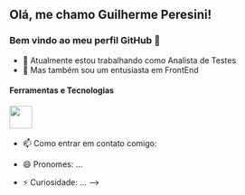 <head><link rel="stylesheet" type='text/css' href="https://cdn.jsdelivr.net/gh/devicons/devicon@latest/devicon.min.css" />
</head>

## Olá, me chamo Guilherme Peresini! 
### Bem vindo ao meu perfil GitHub 👋

- 🔭 Atualmente estou trabalhando como Analista de Testes
- 🌱 Mas também sou um entusiasta em FrontEnd

#### Ferramentas e Tecnologias

<img src="https://cdn.jsdelivr.net/gh/devicons/devicon@latest/icons/cypressio/cypressio-plain.svg" width="40" height="40"/>
<i loading="lazy" class="devicon-cypressio-plain-wordmark" font-size="40"></i>
<svg viewBox="0 0 128 128"  width="40" height="40">
<path fill="#FFFFFF" d="M63.994.107c-2.123 0-4.249.119-6.36.329V.431c-.11.01-.217.03-.327.04-.827.087-1.65.184-2.471.301-.32.046-.638.1-.957.15-.441.07-.886.129-1.324.208l.004.016C22.26 6.55 0 32.723 0 64.005c0 6.006.837 11.913 2.477 17,619l-.012,004c.158,55,334 1,091,506 1,635,068,215,13,433,2,648 8,542 26 33,198 43,967 60,796 43,98h.014c.889 0 1,776-.014 2,665-.054 4,568-.189 8,652-3,057 10,403-7,3l2,531-6,16-.008-.001 29,365-71,48h-9,619L86,963 74,204 74,516 42.897H64.33l17.461 42.732-12.719 30.851h.002l-.271.66c-.431 1.038-1.415 1.753-2.52 1.794a65.02 65.02 0 0 1-2.303.052c-24.452 0-46.224-16.368-52.947-39.81a54.973 54.973 0 0 1-2.129-15.17c0-27.224 19.603-49.953 46.135-54.246.4-.065.8-.131 1.203-.188.453-.063.91-.115 1.367-.168a56.055 56.055 0 0 1 6.385-.377c23.516 0 44.034 14.524 51.858 36.414a55.722 55.722 0 1 ,79 2,37 54,784 54,784 0 0 1 2,44 16,195c0 24,371-15,682 45,51-39,016 52,596l2,586 8,529c27,12-8,245 45,334-32,806 45,348-61,112 0-6,42-,96-12,698-2,822-18,75l.006-,002-,075-,228a63,602 63,602 0 0 0-,619-1,88 65,225 65,225 0 0 0-0,34-0,96c -.106-.292-.201-.587-.312-.879l-.014.006C114.444 16.508 90.91.107 63.994.107zm-19.01 41.981c-6.399 0-11.6 2.047-15.898 6,264-4,27 4,19-6,426 9,457-6,426 15,654 0 6,157 2,169 11,398 6,426 15,574 4,298 4,217 9,5 6,266 15,898 6,266 9,094 0 28-5,094 20,196-13,272l.173-,443-8,689-2,951-,148,39c-1,94 4,73-6,25 7,545-11,532 7,545-3,597 0-6,643-1,253-9,04-3,732-2,44-2,506-3,665-5,672-3,665-9,377 0-3,732 1,199-6,83 3,664-9,457 2,412-2,479 5,444-3,73 9,041-3,73 5,174 0 9,376 2,76 11,532 7,556l.162,377 8,676-2,95-.174-.444c-3,355-8,192-11,102-13,27-20,196-13,27z"></path>
</svg>


          
          
          


- 📫 Como entrar em contato comigo:
  
- 😄 Pronomes: ...
- ⚡ Curiosidade: ...
-->
